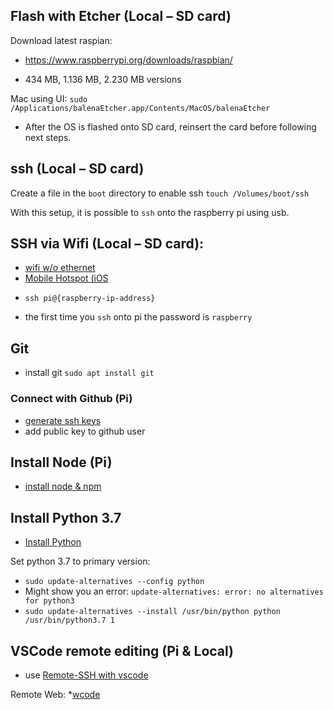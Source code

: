 ## Flash with Etcher (Local – SD card)
Download latest raspian:
* https://www.raspberrypi.org/downloads/raspbian/

* 434 MB, 1.136 MB, 2.230 MB versions

Mac using UI:
`sudo /Applications/balenaEtcher.app/Contents/MacOS/balenaEtcher`

* After the OS is flashed onto SD card, reinsert the card before following next steps.

## ssh (Local – SD card)
Create a file in the `boot` directory to enable ssh
`touch /Volumes/boot/ssh`

With this setup, it is possible to `ssh` onto the raspberry pi using usb.
## SSH via Wifi (Local – SD card):

- [wifi w/o ethernet](https://howchoo.com/g/ndy1zte2yjn/how-to-set-up-wifi-on-your-raspberry-pi-without-ethernet)
- [Mobile Hotspot (iOS](https://www.techcoil.com/blog/how-to-connect-your-raspberry-pi-to-your-iphone-wifi-hotspot-via-raspbian-stretch-lite/)

* `ssh pi@{raspberry-ip-address}`

* the first time you `ssh` onto pi the password is `raspberry`


## Git
- install git `sudo apt install git`

### Connect with Github (Pi)

- [generate ssh keys](https://help.github.com/en/articles/generating-a-new-ssh-key-and-adding-it-to-the-ssh-agent)
- add public key to github user

## Install Node (Pi)

- [install node & npm](https://www.instructables.com/id/Install-Nodejs-and-Npm-on-Raspberry-Pi/)

## Install Python 3.7

* [Install Python](https://gist.github.com/SeppPenner/6a5a30ebc8f79936fa136c524417761d)

Set python 3.7 to primary version:

* `sudo update-alternatives --config python`
* Might show you an error: `update-alternatives: error: no alternatives for python3 `
* `sudo update-alternatives --install /usr/bin/python python /usr/bin/python3.7 1`


## VSCode remote editing (Pi & Local)
* use [Remote-SSH with vscode](https://code.visualstudio.com/blogs/2019/07/25/remote-ssh)

Remote Web:
*[wcode](https://github.com/fmsouza/wcode)

